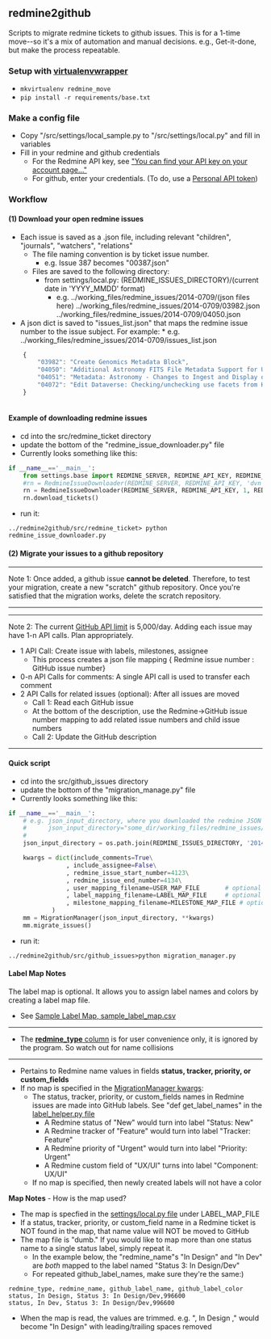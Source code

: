 ## redmine2github

Scripts to migrate redmine tickets to github issues.  This is for a 1-time move--so it's a mix of automation and manual decisions.  e.g., Get-it-done, but make the process repeatable.

### Setup with [virtualenvwrapper](http://virtualenvwrapper.readthedocs.org/en/latest/install.html#basic-installation)

* ```mkvirtualenv redmine_move```
* ```pip install -r requirements/base.txt```

### Make a config file

* Copy "/src/settings/local_sample.py to "/src/settings/local.py" and fill in variables
* Fill in your redmine and github credentials
    * For the Redmine API key, see ["You can find your API key on your account page..."](http://www.redmine.org/projects/redmine/wiki/Rest_api#Authentication)
    * For github, enter your credentials.
        (To do, use a [Personal API token](https://github.com/blog/1509-personal-api-tokens))
        
### Workflow
        
#### (1) Download your open redmine issues

* Each issue is saved as a .json file, including relevant "children", "journals", "watchers", "relations"
    * The file naming convention is by ticket issue number.  
        * e.g. Issue 387 becomes "00387.json"
    * Files are saved to the following directory:
        * from settings/local.py:  (REDMINE_ISSUES_DIRECTORY)/(current date in 'YYYY_MMDD' format)
            * e.g. ../working_files/redmine_issues/2014-0709/(json files here)
                   ../working_files/redmine_issues/2014-0709/03982.json
                   ../working_files/redmine_issues/2014-0709/04050.json
* A json dict is saved to "issues_list.json" that maps the redmine issue number to the issue subject.  For example:
            * e.g. ../working_files/redmine_issues/2014-0709/issues_list.json
            
```javascript
    {
        "03982": "Create Genomics Metadata Block", 
        "04050": "Additional Astronomy FITS File Metadata Support for Units", 
        "04051": "Metadata: Astronomy - Changes to Ingest and Display of Resolution Elements", 
        "04072": "Edit Dataverse: Checking/unchecking use facets from Host Dataverse undoes any changes in the rest of the form."
    }
    
```

#### Example of downloading redmine issues

+ cd into the src/redmine_ticket directory
+ update the bottom of the "redmine_issue_downloader.py" file
+ Currently looks something like this:

```python
if __name__=='__main__':
    from settings.base import REDMINE_SERVER, REDMINE_API_KEY, REDMINE_ISSUES_DIRECTORY
    #rn = RedmineIssueDownloader(REDMINE_SERVER, REDMINE_API_KEY, 'dvn', REDMINE_ISSUES_DIRECTORY)
    rn = RedmineIssueDownloader(REDMINE_SERVER, REDMINE_API_KEY, 1, REDMINE_ISSUES_DIRECTORY)
    rn.download_tickets()
```

+ run it:

```
../redmine2github/src/redmine_ticket> python redmine_issue_downloader.py
```



#### (2) Migrate your issues to a github repository


---

Note 1:  Once added, a github issue **cannot be deleted**.  Therefore, to test your migration, create a new "scratch" github repository.  Once you're satisfied that the migration works, delete the scratch repository.   

---


--- 

Note 2: The current [GitHub API limit](https://developer.github.com/v3/rate_limit/) is 5,000/day.  Adding each issue may have 1-n API calls.  Plan appropriately.

+ 1 API Call: Create issue with labels, milestones, assignee 
    + This process creates a json file mapping { Redmine issue number : GitHub issue number}
+ 0-n API Calls for comments: A single API call is used to transfer each comment
+ 2 API Calls for related issues (optional): After all issues are moved
    + Call 1: Read each GitHub issue
    + At the bottom of the description, use the Redmine->GitHub issue number mapping to add related issue numbers and child issue numbers
    + Call 2: Update the GitHub description


---        


#### Quick script

+ cd into the src/github_issues directory
+ update the bottom of the "migration_manage.py" file
+ Currently looks something like this:

```python
if __name__=='__main__':
    # e.g. json_input_directory, where you downloaded the redmine JSON
    #      json_input_directory="some_dir/working_files/redmine_issues/2014-0709/"
    #
    json_input_directory = os.path.join(REDMINE_ISSUES_DIRECTORY, '2014-0702')

    kwargs = dict(include_comments=True\
                , include_assignee=False\
                , redmine_issue_start_number=4123\
                , redmine_issue_end_number=4134\
                , user_mapping_filename=USER_MAP_FILE       # optional
                , label_mapping_filename=LABEL_MAP_FILE     # optional
                , milestone_mapping_filename=MILESTONE_MAP_FILE # optional
            )
    mm = MigrationManager(json_input_directory, **kwargs)
    mm.migrate_issues()
```

+ run it:

```
../redmine2github/src/github_issues>python migration_manager.py
```




#### Label Map Notes

The label map is optional.  It allows you to assign label names and colors by creating a label map file.

+ See [Sample Label Map, sample_label_map.csv](https://github.com/IQSS/redmine2github/blob/master/src/settings/sample_label_map.csv)

---

+ The [**redmine_type** column](https://github.com/IQSS/redmine2github/blob/master/src/settings/sample_label_map.csv) is for user convenience only, it is ignored by the program.  So watch out for name collisions

---

+ Pertains to Redmine name values in fields **status, tracker, priority, or custom_fields**
+ If no map is specified in the [MigrationManager kwargs](https://github.com/IQSS/redmine2github/blob/master/src/github_issues/migration_manager.py#L127):
    * The status, tracker, priority, or custom_fields names in Redmine issues are made into GitHub labels.  See "def get_label_names" in the [label_helper.py file](https://github.com/IQSS/redmine2github/blob/master/src/github_issues/label_helper.py)
        * A Redmine status of "New" would turn into label "Status: New"
        * A Redmine tracker of "Feature" would turn into label "Tracker: Feature"
        * A Redmine priority of "Urgent" would turn into label "Priority: Urgent"
        * A Redmine custom field of "UX/UI" turns into label "Component: UX/UI"
    * If no map is specified, then newly created labels will not have a color

**Map Notes** - How is the map used?


+ The map is specfied in the [settings/local.py file](https://github.com/IQSS/redmine2github/blob/master/src/settings/local_sample.py#L32) under LABEL_MAP_FILE
+ If a status, tracker, priority, or custom_field name in a Redmine ticket is NOT found in the map, that name value will NOT be moved to GitHub
+ The map file is "dumb." If you would like to map more than one status name to a single status label, simply repeat it.
    + In the example below, the "redmine_name"s "In Design" and "In Dev" are _both_ mapped to the label named "Status 3: In Design/Dev"
    + For repeated github_label_names, make sure they're the same:)
```csv
redmine_type, redmine_name, github_label_name, github_label_color
status, In Design, Status 3: In Design/Dev,996600
status, In Dev, Status 3: In Design/Dev,996600
``` 

+ When the map is read, the values are trimmed.  e.g. ",    In Design ," would become "In Design" with leading/trailing spaces removed 
    

